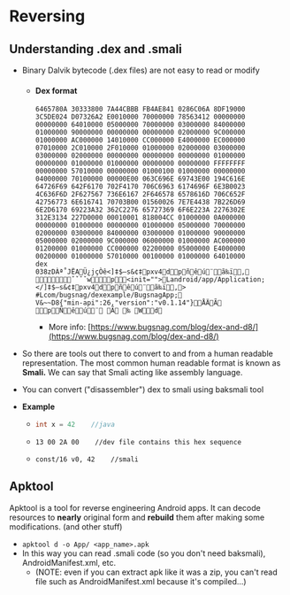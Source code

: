 # Reversing

## Understanding .dex and .smali

* Binary Dalvik bytecode (.dex files) are not easy to read or modify
  *   #### Dex format

      ```
      6465780A 30333800 7A44CBBB FB4AE841 0286C06A 8DF19000
      3C5DE024 D07326A2 E0010000 70000000 78563412 00000000
      00000000 64010000 05000000 70000000 03000000 84000000
      01000000 90000000 00000000 00000000 02000000 9C000000
      01000000 AC000000 14010000 CC000000 E4000000 EC000000
      07010000 2C010000 2F010000 01000000 02000000 03000000
      03000000 02000000 00000000 00000000 00000000 01000000
      00000000 01000000 01000000 00000000 00000000 FFFFFFFF
      00000000 57010000 00000000 01000100 01000000 00000000
      04000000 70100000 00000E00 063C696E 69743E00 194C616E
      64726F69 642F6170 702F4170 706C6963 6174696F 6E3B0023
      4C636F6D 2F627567 736E6167 2F646578 6578616D 706C652F
      42756773 6E616741 70703B00 01560026 7E7E4438 7B226D69
      6E2D6170 69223A32 362C2276 65727369 6F6E223A 2276302E
      312E3134 227D0000 00010001 818004CC 01000000 0A000000
      00000000 01000000 00000000 01000000 05000000 70000000
      02000000 03000000 84000000 03000000 01000000 90000000
      05000000 02000000 9C000000 06000000 01000000 AC000000
      01200000 01000000 CC000000 02200000 05000000 E4000000
      00200000 01000000 57010000 00100000 01000000 64010000
      dex
      038zDÀª˚JËAÜ¿jçÒê<]‡$–s&¢‡pxv4dpñêú¨ã‰ï, ˇˇˇˇwp<init="">Landroid/app/Application;</]‡$–s&¢‡pxv4dpñêú¨ã‰ï,>
      #Lcom/bugsnag/dexexample/BugsnagApp;
      V&~~D8{"min-api":26,"version":"v0.1.14"}ÅÄÃ
      pÑêú¨ Ã ‰ Wd
      ```

      * More info: [https://www.bugsnag.com/blog/dex-and-d8/](https://www.bugsnag.com/blog/dex-and-d8/)



* So there are tools out there to convert to and from a human readable representation. The most common human readable format is known as **Smali.** We can say that Smali acting like assembly language.
* You can convert ("disassembler") dex to smali using baksmali tool
* **Example**
  * ```java
    int x = 42    //java
    ```
  * ```
    13 00 2A 00    //dev file contains this hex sequence
    ```
  * ```
    const/16 v0, 42    //smali
    ```



## Apktool

Apktool is a tool for reverse engineering Android apps. It can decode resources to **nearly** original form and **rebuild** them after making some modifications. (and other stuff)

* `apktool d -o App/ <app_name>.apk`
* In this way you can read .smali code (so you don't need baksmali), AndroidManifest.xml, etc.
  * (NOTE: even if you can extract apk like it was a zip, you can't read file such as AndroidManifest.xml because it's compiled...)

